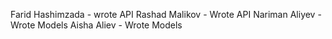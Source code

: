 Farid Hashimzada - wrote API
Rashad Malikov  - Wrote API
Nariman Aliyev - Wrote Models
Aisha Aliev - Wrote Models
